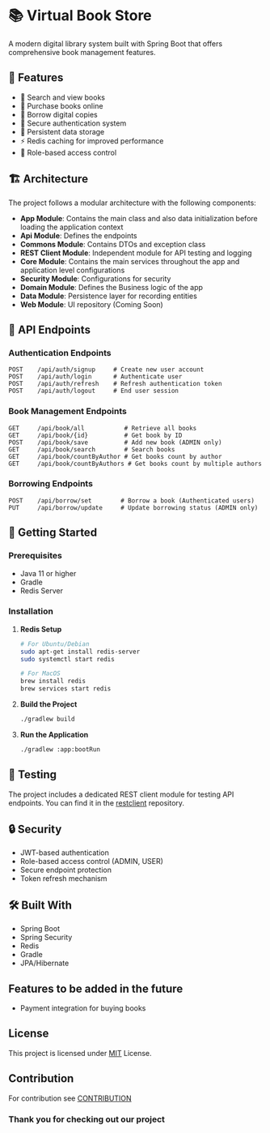 
# 📚 Virtual Book Store

A modern digital library system built with Spring Boot that offers comprehensive book management features.

## 🌟 Features

- 📖 Search and view books
- 🛒 Purchase books online
- 📱 Borrow digital copies
- 🔐 Secure authentication system
- 💾 Persistent data storage
- ⚡ Redis caching for improved performance
- 🔑 Role-based access control

## 🏗️ Architecture

The project follows a modular architecture with the following components:

- **App Module**: Contains the main class and also data initialization before loading the application context
- **Api Module**: Defines the endpoints
- **Commons Module**: Contains DTOs and exception class
- **REST Client Module**: Independent module for API testing and logging
- **Core Module**: Contains the main services throughout the app and application level configurations
 - **Security Module**: Configurations for security
 - **Domain Module**: Defines the Business logic of the app
 - **Data Module**: Persistence  layer for recording entities
 - **Web Module**: UI repository (Coming Soon)

## 🔌 API Endpoints

### Authentication Endpoints
```http
POST    /api/auth/signup     # Create new user account
POST    /api/auth/login      # Authenticate user
POST    /api/auth/refresh    # Refresh authentication token
POST    /api/auth/logout     # End user session
```

### Book Management Endpoints
```http
GET     /api/book/all           # Retrieve all books
GET     /api/book/{id}          # Get book by ID
POST    /api/book/save          # Add new book (ADMIN only)
GET     /api/book/search        # Search books
GET     /api/book/countByAuthor # Get books count by author
GET     /api/book/countByAuthors # Get books count by multiple authors
```

### Borrowing Endpoints
```http
POST    /api/borrow/set        # Borrow a book (Authenticated users)
PUT     /api/borrow/update     # Update borrowing status (ADMIN only)
```

## 🚀 Getting Started

### Prerequisites

- Java 11 or higher
- Gradle
- Redis Server

### Installation

1. **Redis Setup**
   ```bash
   # For Ubuntu/Debian
   sudo apt-get install redis-server
   sudo systemctl start redis

   # For MacOS
   brew install redis
   brew services start redis
   ```

2. **Build the Project**
   ```bash
   ./gradlew build
   ```

3. **Run the Application**
   ```bash
   ./gradlew :app:bootRun
   ```

## 🧪 Testing

The project includes a dedicated REST client module for testing API endpoints. You can find it in the [restclient](restclient) repository.


## 🔒 Security

- JWT-based authentication
- Role-based access control (ADMIN, USER)
- Secure endpoint protection
- Token refresh mechanism

## 🛠️ Built With

- Spring Boot
- Spring Security
- Redis
- Gradle
- JPA/Hibernate


## Features to be added in the future

- Payment integration for buying books


## License

This project is licensed under [MIT](LICENSE.md)  License.



## Contribution
For contribution see [CONTRIBUTION](CONTRIBUTION.md)



### Thank you for checking out our project
